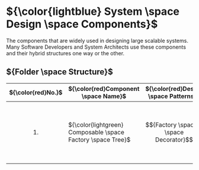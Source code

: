 # ${\color{lightblue} System \space Design \space Components}$

The components that are widely used in designing large scalable systems. Many Software Developers and System Architects use these components and their hybrid structures one way or the other.

## ${Folder \space Structure}$

| ${\color{red}No.}$ | ${\color{red}Component \space Name}$ | ${\color{red}Design \space Patterns}$ | ${\color{red}Explanation}$ | ${\color{red}Repo}$ | ${\color{red}Project \space used}$ |
|-|-|-|-|-|-|
| $${1.}$$ | ${\color{lightgreen} Composable \space Factory \space Tree}$ | $${Factory \space + \space Decorator}$$ | A tree structure bound by root where each node behaves like factory sharing some common properties of root node and deeper nodes need parent nodes as dependency to produce objects | [FolderLink](https://github.com/VishuKalier2003/Moderation-Pipeline) | *Moderation Pipeline* |

